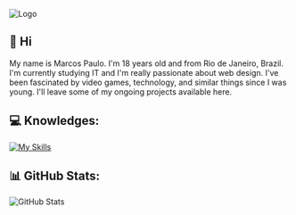 ![Logo](https://cdn.discordapp.com/attachments/1211839447843344446/1211839840497311754/Banner.png?ex=65efa8cc&is=65dd33cc&hm=feb4b1b8b4f60a99f905618c230429ae91db636b5f2c09cc28d08502d2986ea8&)

## 👋 Hi 
My name is Marcos Paulo. I'm 18 years old and from Rio de Janeiro, Brazil. I'm currently studying IT and I'm really passionate about web design. I've been fascinated by video games, technology, and similar things since I was young. I'll leave some of my ongoing projects available here.

## 💻 Knowledges:
[![My Skills](https://skills.thijs.gg/icons?i=html,css,js,cs,figma,ps)](https://skills.thijs.gg)
## 📊 GitHub Stats:
![GitHub Stats](https://github-readme-stats.vercel.app/api?username=pequenu&show_icons=true&hide_border=true&card_width=400&bg_color=2D333B&title_color=ffffff&text_color=d1d1d1&icon_color=d1d1d1&include_all_commits=false&count_private=false)
